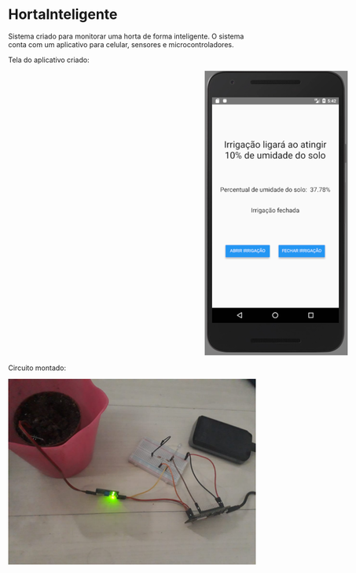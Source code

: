# HortaInteligente

Sistema criado para monitorar uma horta de forma inteligente.
O sistema conta com um aplicativo para celular, sensores e microcontroladores.

Tela do aplicativo criado:

<img src="Imagens/Aplicativo.png" style="margin-left: 400px">

Circuito montado:

<p align="center">
  <img src="Imagens/Circuito.jpeg">
</p>
